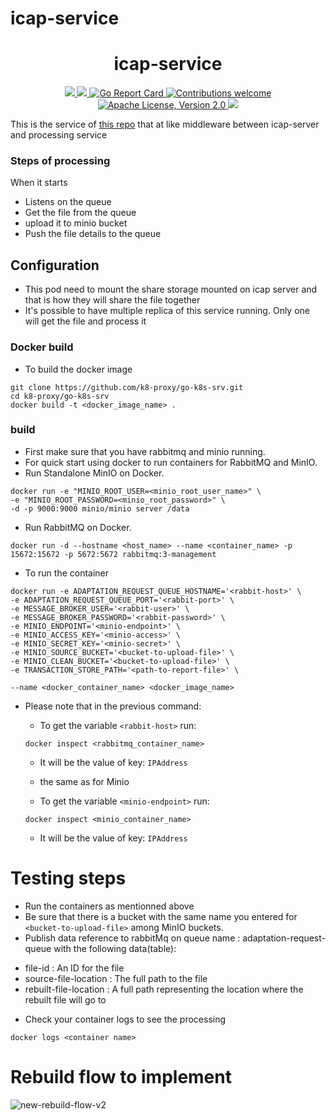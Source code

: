 # icap-service

<h1 align="center">icap-service</h1>

<p align="center">
    <a href="https://github.com/k8-proxy/go-k8s-srv/actions/workflows/build.yaml">
        <img src="https://github.com/k8-proxy/go-k8s-srv/actions/workflows/build.yaml/badge.svg"/>
    </a>
    <a href="https://codecov.io/gh/k8-proxy/go-k8s-srv">
        <img src="https://codecov.io/gh/k8-proxy/go-k8s-srv/branch/main/graph/badge.svg"/>
    </a>	    
    <a href="https://goreportcard.com/report/github.com/k8-proxy/go-k8s-srv">
      <img src="https://goreportcard.com/badge/k8-proxy/go-k8s-srv" alt="Go Report Card">
    </a>
	<a href="https://github.com/k8-proxy/go-k8s-srv/pulls">
        <img src="https://img.shields.io/badge/contributions-welcome-brightgreen.svg?style=flat" alt="Contributions welcome">
    </a>
    <a href="https://opensource.org/licenses/Apache-2.0">
        <img src="https://img.shields.io/badge/License-Apache%202.0-blue.svg" alt="Apache License, Version 2.0">
    </a>
    <a href="https://github.com/k8-proxy/go-k8s-srv/releases/latest">
        <img src="https://img.shields.io/github/release/k8-proxy/go-k8s-srv.svg?style=flat"/>
    </a>
</p>

This is the service of [this repo](https://github.com/k8-proxy/go-k8s-infra) that at like middleware between icap-server and processing service

### Steps of processing

When it starts

- Listens on the queue
- Get the file from the queue
- upload it to minio bucket
- Push the file details to the queue

## Configuration

- This pod need to mount the share storage mounted on icap server and that is how they will share the file together
- It's possible to have multiple replica of this service running. Only one will get the file and process it

### Docker build

- To build the docker image

```
git clone https://github.com/k8-proxy/go-k8s-srv.git
cd k8-proxy/go-k8s-srv
docker build -t <docker_image_name> .
```

### build

- First make sure that you have rabbitmq and minio running.
- For quick start using docker to run containers for RabbitMQ and MinIO.
- Run Standalone MinIO on Docker.

```
docker run -e "MINIO_ROOT_USER=<minio_root_user_name>" \
-e "MINIO_ROOT_PASSWORD=<minio_root_password>" \
-d -p 9000:9000 minio/minio server /data
```

- Run RabbitMQ on Docker.

```
docker run -d --hostname <host_name> --name <container_name> -p 15672:15672 -p 5672:5672 rabbitmq:3-management
```

- To run the container

```
docker run -e ADAPTATION_REQUEST_QUEUE_HOSTNAME='<rabbit-host>' \
-e ADAPTATION_REQUEST_QUEUE_PORT='<rabbit-port>' \
-e MESSAGE_BROKER_USER='<rabbit-user>' \
-e MESSAGE_BROKER_PASSWORD='<rabbit-password>' \
-e MINIO_ENDPOINT='<minio-endpoint>' \
-e MINIO_ACCESS_KEY='<minio-access>' \
-e MINIO_SECRET_KEY='<minio-secret>' \
-e MINIO_SOURCE_BUCKET='<bucket-to-upload-file>' \
-e MINIO_CLEAN_BUCKET='<bucket-to-upload-file>' \
-e TRANSACTION_STORE_PATH='<path-to-report-file>' \

--name <docker_container_name> <docker_image_name>
```

- Please note that in the previous command:

  - To get the variable `<rabbit-host>` run:

  ```
  docker inspect <rabbitmq_container_name>
  ```

  - It will be the value of key: `IPAddress`

  - the same as for Minio
  - To get the variable `<minio-endpoint>` run:

  ```
  docker inspect <minio_container_name>
  ```

  - It will be the value of key: `IPAddress`

# Testing steps

- Run the containers as mentionned above
- Be sure that there is a bucket with the same name you entered for `<bucket-to-upload-file>` among MinIO buckets.
- Publish data reference to rabbitMq on queue name : adaptation-request-queue with the following data(table):

* file-id : An ID for the file
* source-file-location : The full path to the file
* rebuilt-file-location : A full path representing the location where the rebuilt file will go to

- Check your container logs to see the processing

```
docker logs <container name>
```

# Rebuild flow to implement

![new-rebuild-flow-v2](https://github.com/k8-proxy/go-k8s-infra/raw/main/diagram/go-k8s-infra.png)
